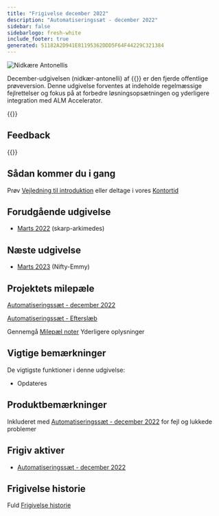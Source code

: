 ```yaml
---
title: "Frigivelse december 2022"
description: "Automatiseringssæt - december 2022"
sidebar: false
sidebarlogo: fresh-white
include_footer: true
generated: 51182A2D941E81195362DDD5F64F44229C321384
---
```


<div class="optional">

![Nidkære Antonellis](/images/zealous-antonelli.png)

December-udgivelsen (nidkær-antonelli) af {{<product-name>}} er den fjerde offentlige prøveversion. Denne udgivelse forventes at indeholde regelmæssige fejlrettelser og fokus på at forbedre løsningsopsætningen og yderligere integration med ALM Accelerator.

</div>

<div class="optional">

{{<presentationStyles>}}

## Feedback

{{<questions name="/content/da/releases/december-2022.json" completed="Tak, fordi du gav feedback" showNavigationButtons="false" locale="da">}}

</div>

<div class="optional">

## Sådan kommer du i gang

Prøv [Vejledning til introduktion](/da/get-started) eller deltage i vores [Kontortid](/da/office-hours)

## Forudgående udgivelse

- [Marts 2022](/da/releases/november-2022) (skarp-arkimedes)

## Næste udgivelse

- [Marts 2023](/da/releases/january-2023) (Nifty-Emmy)

## Projektets milepæle

[Automatiseringssæt - december 2022](https://github.com/orgs/microsoft/projects/486/views/5)

[Automatiseringssæt - Efterslæb](https://github.com/orgs/microsoft/projects/486/views/1)

Gennemgå [Milepæl noter](/da/releases/milestones) Yderligere oplysninger

## Vigtige bemærkninger

De vigtigste funktioner i denne udgivelse:

- Opdateres

## Produktbemærkninger

Inkluderet med [Automatiseringssæt - december 2022](https://github.com/microsoft/powercat-automation-kit/releases/tag/AutomationKit-December2022) for fejl og lukkede problemer

## Frigiv aktiver

- [Automatiseringssæt - december 2022](https://github.com/microsoft/powercat-automation-kit/releases/tag/AutomationKit-December2022)

## Frigivelse historie

Fuld [Frigivelse historie](/da/releases)

</div>
